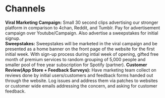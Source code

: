 # Channels
**Viral Marketing Campaign:** Small 30 second clips advertising our stronger platform in comparison to 4chan, Reddit, and Tumblr. Pay for advertisement campaign over Youtube/Campaign. Also advertise a sweepstakes for initial signup. <br>
**Sweepstakes:** Sweepstakes will be marketed in the viral campaign and be presented as a home banner on the front page of the website for the first initial week. With sign-up process during intial week of opening, gifted free month of premium services to random grouping of 5,000 people and smaller pool of free year subscription for Spotify (partner).
**Customer Review(App Store + Feedback Surveys):** Have marketing team collect on reviews done by initial users/customers and feedback forms handed out through the website. Log issues and address them via patches to websites or customer wide emails addressing the concern, and asking for customer feedback.










